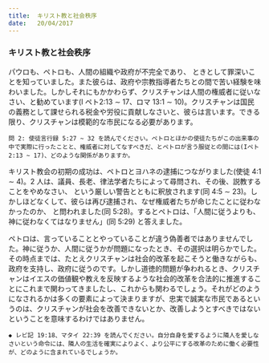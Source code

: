 ```yaml
---
title:  キリスト教と社会秩序
date:   20/04/2017
---
```


### キリスト教と社会秩序

 パウロも、ペトロも、人間の組織や政府が不完全であり、 ときとして罪深いことを知っていました。また彼らは、政府や宗教指導者たちとの間で苦い経験を味わいました。しかしそれにもかかわらず、クリスチャンは人間の権威者に従いなさい、と勧めています(I ペト2:13 ∼ 17、ロマ 13:1 ∼ 10)。クリスチャンは国民の義務として課せられる税金や労役に貢献しなさいと、彼らは言います。できる限り、クリスチャンは模範的な市民になる必要があります。

`問 2: 使徒言行録 5:27 ~ 32 を読んでください。ペトロとほかの使徒たちがこの出来事の中で実際に行ったことと、権威者に対してなすべきだ、とペトロが言う服従との間には(Iペト 2:13 ~ 17)、どのような関係がありますか。`

 キリスト教会の初期の成功は、ペトロとヨハネの逮捕につながりました(使徒 4:1 ∼ 4)。2 人は、議員、長老、律法学者たちによって尋問され、その後、説教することをやめなさい、 という厳しい警告とともに釈放されます(同 4:5 ∼ 23)。しかしほどなくして、彼らは再び逮捕され、なぜ権威者たちが命じたことに従わなかったのか、 と問われました(同 5:28)。するとペトロは、「人間に従うよりも、神に従わなくてはなりません」(同 5:29) と答えました。

 ペトロは、言っていることとやっていることが違う偽善者ではありませんでした。神に従うか、人間に従うかが問題になったとき、その選択は明らかでした。その時点までは、たとえクリスチャンは社会的改革を起こそうと働きながらも、政府を支持し、政府に従うのです。しかし道徳的問題が争われるとき、クリスチャンはイエスの価値観や教えを反映するような社会的改革を合法的に推進することにこれまで関わってきましたし、これからも関わるでしょう。それがどのようになされるかは多くの要素によって決まりますが、忠実で誠実な市民であるというのは、クリスチャンが社会を改善できないとか、改善しようとすべきではないということを意味するわけではありません。

`◆ レビ記 19:18、マタイ 22:39 を読んでください。自分自身を愛するように隣人を愛しなさいという命令には、隣人の生活を確実によりよく、より公平にする改革のために働く必要性が、どのように含まれているでしょうか。`
